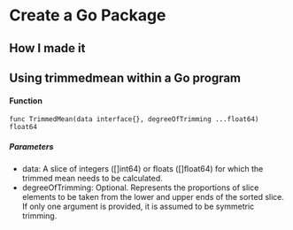 # Create a Go Package
##  How I made it
## Using trimmedmean within a Go program
#### Function
`func TrimmedMean(data interface{}, degreeOfTrimming ...float64) float64`
##### Parameters
- data: A slice of integers ([]int64) or floats ([]float64) for which the trimmed mean needs to be calculated.
- degreeOfTrimming: Optional. Represents the proportions of slice elements to be taken from the lower and upper ends of the sorted slice. If only one argument is provided, it is assumed to be symmetric trimming.
